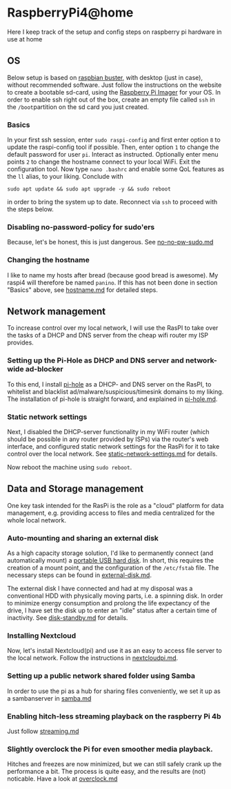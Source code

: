 # RaspberryPi4@home
Here I keep track of the setup and config steps on raspberry pi hardware in use at home

## OS
Below setup is based on [raspbian buster](https://www.raspberrypi.org/downloads/raspbian/), with desktop (just in case), without recommended software. Just follow the instructions on the website to create a bootable sd-card, using the [Raspberry Pi Imager](https://www.raspberrypi.org/downloads/) for your OS. In order to enable ssh right out of the box, create an empty file called `ssh` in the `/boot`partition on the sd card you just created. 

### Basics
In your first ssh session, enter `sudo raspi-config` and first enter option `8` to update the raspi-config tool if possible. Then, enter option `1` to change the default password for user `pi`. Interact as instructed. Optionally enter menu points `2` to change the hostname connect to your local WiFi. Exit the configuration tool. Now type `nano .bashrc` and enable some QoL features as the `ll` alias, to your liking.
Conclude with
```
sudo apt update && sudo apt upgrade -y && sudo reboot
```
in order to bring the system up to date.
Reconnect via `ssh` to proceed with the steps below.


### Disabling no-password-policy for sudo'ers
Because, let's be honest, this is just dangerous. See [no-no-pw-sudo.md](no-no-pw-sudo.md) 

### Changing the hostname
I like to name my hosts after bread (because good bread is awesome). My raspi4 will therefore be named `panino`. If this has not been done in section "Basics" above, 
see [hostname.md](hostname.md) for detailed steps.


## Network management
To increase control over my local network, I will use the RasPI to take over the tasks of a DHCP and DNS server from the cheap wifi router my ISP provides.

### Setting up the Pi-Hole as DHCP and DNS server and network-wide ad-blocker
To this end, I install [pi-hole](https://pi-hole.net/) as a DHCP- and DNS server on the RasPI, to whitelist and blacklist ad/malware/suspicious/timesink domains to my liking. The installation of pi-hole is straight forward, and explained in [pi-hole.md](pi-hole.md).

### Static network settings
Next, I disabled the DHCP-server functionality in my WiFi router (which should be possible in any router provided by ISPs) via the router's web interface, and configured static network settings for the RasPi for it to take control over the local network. See [static-network-settings.md](static-network-settings.md) for details.

Now reboot the machine using `sudo reboot`.

## Data and Storage management
One key task intended for the RasPi is the role as a "cloud" platform for data management, e.g. providing access to files and  media centralized for the whole local network.

### Auto-mounting and sharing an external disk
As a high capacity storage solution, I'd like to permanently connect (and automatically mount) a [portable USB hard disk](https://shop.westerndigital.com/de-de/products/portable-drives/wd-elements-portable-usb-3-0-hdd#WDBUZG0010BBK-WESN).
In short, this requires the creation of a mount point, and the configuration of the `/etc/fstab` file. The necessary steps can be found in [external-disk.md](external-disk.md).

The external disk I have connected and had at my disposal was a conventional HDD with physically moving parts, i.e. a spinning disk. In order to minimize energy consumption and prolong the life expectancy of the drive, I have set the disk up to enter an "idle" status after a certain time of inactivity. See [disk-standby.md](disk-standby.md) for details.

### Installing Nextcloud
Now, let's install Nextcloud(pi) and use it as an easy to access file server to the local network. Follow the instructions in [nextcloudpi.md](nextcloudpi.md).

### Setting up a public network shared folder using Samba
In order to use the pi as a hub for sharing files conveniently, we set it up as a sambanserver in [samba.md](samba.md)

### Enabling hitch-less streaming playback on the raspberry Pi 4b
Just follow [streaming.md](streaming.md)

### Slightly overclock the Pi for even smoother media playback.
Hitches and freezes are now minimized, but we can still safely crank up the performance a bit. The process is quite easy, and the results are (not) noticable. Have a look at [overclock.md](overclock.md)
